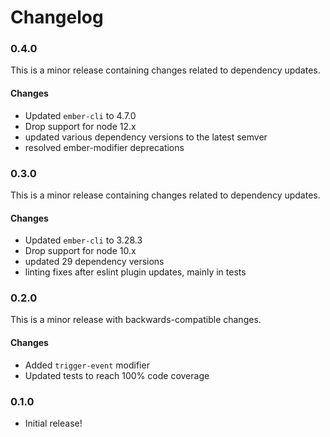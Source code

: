 # Changelog

### 0.4.0

This is a minor release containing changes related to dependency updates.

#### Changes

-   Updated `ember-cli` to 4.7.0
-   Drop support for node 12.x
-   updated various dependency versions to the latest semver
-   resolved ember-modifier deprecations

### 0.3.0

This is a minor release containing changes related to dependency updates.

#### Changes

-   Updated `ember-cli` to 3.28.3
-   Drop support for node 10.x
-   updated 29 dependency versions
-   linting fixes after eslint plugin updates, mainly in tests

### 0.2.0

This is a minor release with backwards-compatible changes.

#### Changes

-   Added `trigger-event` modifier
-   Updated tests to reach 100% code coverage

### 0.1.0

-   Initial release!
